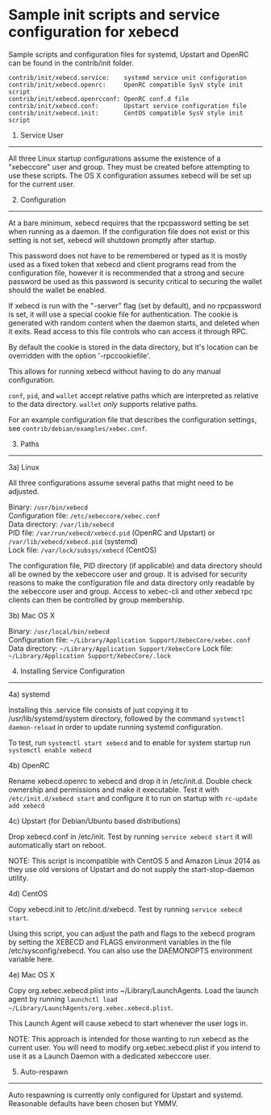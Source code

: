 Sample init scripts and service configuration for xebecd
==========================================================

Sample scripts and configuration files for systemd, Upstart and OpenRC
can be found in the contrib/init folder.

    contrib/init/xebecd.service:    systemd service unit configuration
    contrib/init/xebecd.openrc:     OpenRC compatible SysV style init script
    contrib/init/xebecd.openrcconf: OpenRC conf.d file
    contrib/init/xebecd.conf:       Upstart service configuration file
    contrib/init/xebecd.init:       CentOS compatible SysV style init script

1. Service User
---------------------------------

All three Linux startup configurations assume the existence of a "xebeccore" user
and group.  They must be created before attempting to use these scripts.
The OS X configuration assumes xebecd will be set up for the current user.

2. Configuration
---------------------------------

At a bare minimum, xebecd requires that the rpcpassword setting be set
when running as a daemon.  If the configuration file does not exist or this
setting is not set, xebecd will shutdown promptly after startup.

This password does not have to be remembered or typed as it is mostly used
as a fixed token that xebecd and client programs read from the configuration
file, however it is recommended that a strong and secure password be used
as this password is security critical to securing the wallet should the
wallet be enabled.

If xebecd is run with the "-server" flag (set by default), and no rpcpassword is set,
it will use a special cookie file for authentication. The cookie is generated with random
content when the daemon starts, and deleted when it exits. Read access to this file
controls who can access it through RPC.

By default the cookie is stored in the data directory, but it's location can be overridden
with the option '-rpccookiefile'.

This allows for running xebecd without having to do any manual configuration.

`conf`, `pid`, and `wallet` accept relative paths which are interpreted as
relative to the data directory. `wallet` *only* supports relative paths.

For an example configuration file that describes the configuration settings,
see `contrib/debian/examples/xebec.conf`.

3. Paths
---------------------------------

3a) Linux

All three configurations assume several paths that might need to be adjusted.

Binary:              `/usr/bin/xebecd`  
Configuration file:  `/etc/xebeccore/xebec.conf`  
Data directory:      `/var/lib/xebecd`  
PID file:            `/var/run/xebecd/xebecd.pid` (OpenRC and Upstart) or `/var/lib/xebecd/xebecd.pid` (systemd)  
Lock file:           `/var/lock/subsys/xebecd` (CentOS)  

The configuration file, PID directory (if applicable) and data directory
should all be owned by the xebeccore user and group.  It is advised for security
reasons to make the configuration file and data directory only readable by the
xebeccore user and group.  Access to xebec-cli and other xebecd rpc clients
can then be controlled by group membership.

3b) Mac OS X

Binary:              `/usr/local/bin/xebecd`  
Configuration file:  `~/Library/Application Support/XebecCore/xebec.conf`  
Data directory:      `~/Library/Application Support/XebecCore`
Lock file:           `~/Library/Application Support/XebecCore/.lock`

4. Installing Service Configuration
-----------------------------------

4a) systemd

Installing this .service file consists of just copying it to
/usr/lib/systemd/system directory, followed by the command
`systemctl daemon-reload` in order to update running systemd configuration.

To test, run `systemctl start xebecd` and to enable for system startup run
`systemctl enable xebecd`

4b) OpenRC

Rename xebecd.openrc to xebecd and drop it in /etc/init.d.  Double
check ownership and permissions and make it executable.  Test it with
`/etc/init.d/xebecd start` and configure it to run on startup with
`rc-update add xebecd`

4c) Upstart (for Debian/Ubuntu based distributions)

Drop xebecd.conf in /etc/init.  Test by running `service xebecd start`
it will automatically start on reboot.

NOTE: This script is incompatible with CentOS 5 and Amazon Linux 2014 as they
use old versions of Upstart and do not supply the start-stop-daemon utility.

4d) CentOS

Copy xebecd.init to /etc/init.d/xebecd. Test by running `service xebecd start`.

Using this script, you can adjust the path and flags to the xebecd program by
setting the XEBECD and FLAGS environment variables in the file
/etc/sysconfig/xebecd. You can also use the DAEMONOPTS environment variable here.

4e) Mac OS X

Copy org.xebec.xebecd.plist into ~/Library/LaunchAgents. Load the launch agent by
running `launchctl load ~/Library/LaunchAgents/org.xebec.xebecd.plist`.

This Launch Agent will cause xebecd to start whenever the user logs in.

NOTE: This approach is intended for those wanting to run xebecd as the current user.
You will need to modify org.xebec.xebecd.plist if you intend to use it as a
Launch Daemon with a dedicated xebeccore user.

5. Auto-respawn
-----------------------------------

Auto respawning is currently only configured for Upstart and systemd.
Reasonable defaults have been chosen but YMMV.
